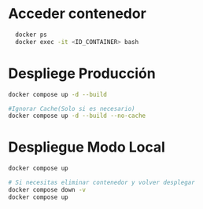 # Acceder contenedor

```bash
  docker ps
  docker exec -it <ID_CONTAINER> bash
```

# Despliege Producción

```bash
docker compose up -d --build

#Ignorar Cache(Solo si es necesario)
docker compose up -d --build --no-cache
```

# Despliegue Modo Local

```bash
docker compose up

# Si necesitas eliminar contenedor y volver desplegar
docker compose down -v
docker compose up
```
